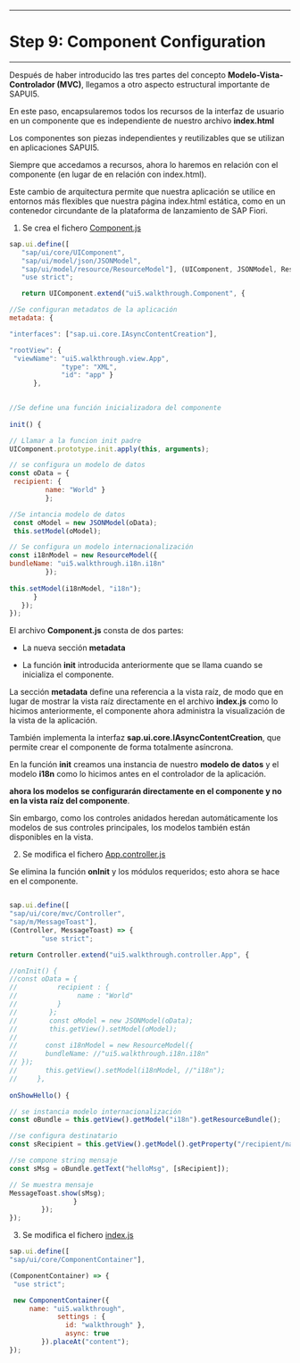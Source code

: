 ********************************
# Step 9: Component Configuration
********************************

Después de haber introducido las tres partes del concepto **Modelo-Vista-Controlador (MVC)**, llegamos a otro aspecto estructural importante de SAPUI5.


En este paso, encapsularemos todos los recursos de la interfaz de usuario en un componente que es independiente de nuestro archivo **index.html**


Los componentes son piezas independientes y reutilizables que se utilizan en aplicaciones SAPUI5.


Siempre que accedamos a recursos, ahora lo haremos en relación con el componente 
(en lugar de en relación con index.html).


Este cambio de arquitectura permite que nuestra aplicación se utilice en entornos más flexibles que nuestra página index.html estática, como en un contenedor circundante de la plataforma de lanzamiento de SAP Fiori.



1. Se crea el fichero [Component.js](webapp/Component.js)

``` js
sap.ui.define([
   "sap/ui/core/UIComponent",
   "sap/ui/model/json/JSONModel",
   "sap/ui/model/resource/ResourceModel"], (UIComponent, JSONModel, ResourceModel) => {
   "use strict";

   return UIComponent.extend("ui5.walkthrough.Component", {

//Se configuran metadatos de la aplicación
metadata: {

"interfaces": ["sap.ui.core.IAsyncContentCreation"],

"rootView": {
 "viewName": "ui5.walkthrough.view.App",
             "type": "XML",
             "id": "app" }
      },

 
//Se define una función inicializadora del componente
      
init() {

// Llamar a la funcion init padre
UIComponent.prototype.init.apply(this, arguments);

// se configura un modelo de datos
const oData = {
 recipient: {
         name: "World" }
         };

//Se intancia modelo de datos
 const oModel = new JSONModel(oData);
 this.setModel(oModel);

// Se configura un modelo internacionalización
const i18nModel = new ResourceModel({
bundleName: "ui5.walkthrough.i18n.i18n"
         });
         
this.setModel(i18nModel, "i18n");
      }
   });
});
```



El archivo **Component.js** consta de dos partes:


+ La nueva sección **metadata**


+ La función **init** introducida anteriormente que se llama cuando se inicializa el componente.


La sección **metadata** define una referencia a la vista raíz, de modo que en lugar de mostrar la vista raíz directamente en el archivo **index.js** como lo hicimos anteriormente, el componente ahora administra la visualización de la vista de la aplicación.


También implementa la interfaz **sap.ui.core.IAsyncContentCreation**, que permite crear el componente de forma totalmente asíncrona.


En la función **init** creamos una instancia de nuestro **modelo de datos** y el modelo **i18n** como lo hicimos antes en el controlador de la aplicación.


**ahora los modelos se configurarán directamente en el componente y no en la vista raíz del componente**.


Sin embargo, como los controles anidados heredan automáticamente los modelos de sus controles principales, los modelos también están disponibles en la vista.


2. Se modifica el fichero [App.controller.js](webapp/controller/App.controller.js)

Se elimina la función **onInit** y los módulos requeridos; esto ahora se hace en el componente.

```js

sap.ui.define([
"sap/ui/core/mvc/Controller",
"sap/m/MessageToast"], 
(Controller, MessageToast) => {
        "use strict";

return Controller.extend("ui5.walkthrough.controller.App", {

//onInit() {
//const oData = {
//          recipient : {
//               name : "World"
//          }
//        };
//        const oModel = new JSONModel(oData);
//        this.getView().setModel(oModel);
//
//       const i18nModel = new ResourceModel({
//       bundleName: //"ui5.walkthrough.i18n.i18n"
// });
//       this.getView().setModel(i18nModel, //"i18n");
//     },
       
onShowHello() {

// se instancia modelo internacionalización
const oBundle = this.getView().getModel("i18n").getResourceBundle();

//se configura destinatario
const sRecipient = this.getView().getModel().getProperty("/recipient/name");

//se compone string mensaje
const sMsg = oBundle.getText("helloMsg", [sRecipient]);

// Se muestra mensaje
MessageToast.show(sMsg);
                }
        });
});

```


3. Se modifica el fichero [index.js](webapp/index.js)


```js
sap.ui.define([
"sap/ui/core/ComponentContainer"], 

(ComponentContainer) => {
 "use strict";

 new ComponentContainer({
     name: "ui5.walkthrough",
            settings : {
              id: "walkthrough" },
              async: true
        }).placeAt("content");
});

```